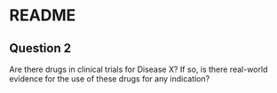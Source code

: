 # README

## Question 2

Are there drugs in clinical trials for Disease X? If so, is there real-world evidence for the use of these drugs for any indication?
